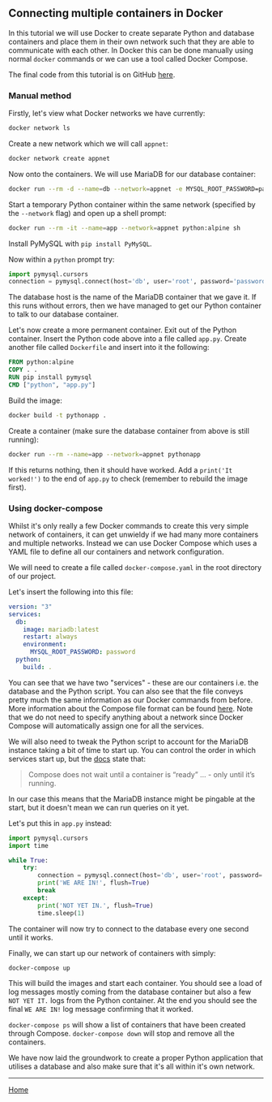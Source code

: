 ## Connecting multiple containers in Docker

In this tutorial we will use Docker to create separate Python and database containers and place them in their own network such that they are able to communicate with each other.  In Docker this can be done manually using normal `docker` commands or we can use a tool called Docker Compose.

The final code from this tutorial is on GitHub [here](https://github.com/imrankhan17/docker-compose-example).

### Manual method

Firstly, let's view what Docker networks we have currently:
```bash
docker network ls
```

Create a new network which we will call `appnet`:
```bash
docker network create appnet
```

Now onto the containers.  We will use MariaDB for our database container:
```bash
docker run --rm -d --name=db --network=appnet -e MYSQL_ROOT_PASSWORD=password mariadb
```

Start a temporary Python container within the same network (specified by the `--network` flag) and open up a shell prompt:
```bash
docker run --rm -it --name=app --network=appnet python:alpine sh
```

Install PyMySQL with `pip install PyMySQL`.

Now within a `python` prompt try:
```python
import pymysql.cursors
connection = pymysql.connect(host='db', user='root', password='password')
```

The database host is the name of the MariaDB container that we gave it.  If this runs without errors, then we have managed to get our Python container to talk to our database container.

Let's now create a more permanent container.  Exit out of the Python container.  Insert the Python code above into a file called `app.py`.  Create another file called `Dockerfile` and insert into it the following:
```dockerfile
FROM python:alpine
COPY . .
RUN pip install pymysql
CMD ["python", "app.py"]
```

Build the image:
```bash
docker build -t pythonapp .
```

Create a container (make sure the database container from above is still running):
```bash
docker run --rm --name=app --network=appnet pythonapp
```

If this returns nothing, then it should have worked.  Add a `print('It worked!')` to the end of `app.py` to check (remember to rebuild the image first).

### Using docker-compose

Whilst it's only really a few Docker commands to create this very simple network of containers, it can get unwieldy if we had many more containers and multiple networks.  Instead we can use Docker Compose which uses a YAML file to define all our containers and network configuration.

We will need to create a file called `docker-compose.yaml` in the root directory of our project.

Let's insert the following into this file:
```yaml
version: "3"
services:
  db:
    image: mariadb:latest
    restart: always
    environment:
      MYSQL_ROOT_PASSWORD: password
  python:
    build: .
```

You can see that we have two "services" - these are our containers i.e. the database and the Python script.  You can also see that the file conveys pretty much the same information as our Docker commands from before.  More information about the Compose file format can be found [here](https://docs.docker.com/compose/compose-file/).  Note that we do not need to specify anything about a network since Docker Compose will automatically assign one for all the services.

We will also need to tweak the Python script to account for the MariaDB instance taking a bit of time to start up.  You can control the order in which services start up, but the [docs](https://docs.docker.com/compose/startup-order/) state that:
> Compose does not wait until a container is “ready” ... - only until it’s running.

In our case this means that the MariaDB instance might be pingable at the start, but it doesn't mean we can run queries on it yet.

Let's put this in `app.py` instead:
```python
import pymysql.cursors
import time

while True:
    try:
        connection = pymysql.connect(host='db', user='root', password='password')
        print('WE ARE IN!', flush=True)
        break
    except:
        print('NOT YET IN.', flush=True)
        time.sleep(1)
```

The container will now try to connect to the database every one second until it works.

Finally, we can start up our network of containers with simply:
```bash
docker-compose up
```

This will build the images and start each container.  You should see a load of log messages mostly coming from the database container but also a few `NOT YET IT.` logs from the Python container.  At the end you should see the final `WE ARE IN!` log message confirming that it worked.

`docker-compose ps` will show a list of containers that have been created through Compose.  `docker-compose down` will stop and remove all the containers.

We have now laid the groundwork to create a proper Python application that utilises a database and also make sure that it's all within it's own network.

---
[Home](../index.md)
